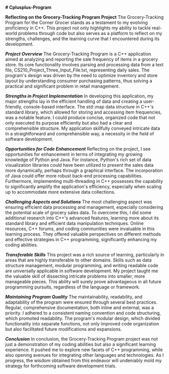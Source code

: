 **# Cplusplus-Program**

**Reflecting on the Grocery-Tracking Program Project**
The Grocery-Tracking Program for the Corner Grocer stands as a testament to my evolving proficiency in C++. This project not only highlights my ability to tackle real-world problems through code but also serves as a platform to reflect on my strengths, challenges, and the learning curve that I encountered during its development.

_**Project Overview**_
The Grocery-Tracking Program is a C++ application aimed at analyzing and reporting the sale frequency of items in a grocery store. Its core functionality involves parsing and processing data from a text file, CS210_Project_Three_Input_File.txt, representing daily sales. The program's design was driven by the need to optimize inventory and store layout by understanding consumer purchasing patterns, thus solving a practical and significant problem in retail management.

_**Strengths in Project Implementation**_
In developing this application, my major strengths lay in the efficient handling of data and creating a user-friendly, console-based interface. The std::map data structure in C++'s standard library, which allowed for storing and accessing item frequencies, was a notable feature. I could produce concise, organized code that not only executed its purpose efficiently but also had a clear and comprehensible structure. My application skillfully conveyed intricate data in a straightforward and comprehensible way, a necessity in the field of software development.

_**Opportunities for Code Enhancement**_
Reflecting on the project, I see opportunities for enhancement in terms of integrating my growing knowledge of Python and Java. For instance, Python's rich set of data visualization libraries could have been utilized to present the sales data more dynamically, perhaps through a graphical interface. The incorporation of Java could offer more robust back-end processing capabilities. Furthermore, implementing multi-threading in C++ possesses the capability to significantly amplify the application's efficiency, especially when scaling up to accommodate more extensive data collections.

_**Challenging Aspects and Solutions**_
The most challenging aspect was ensuring efficient data processing and management, especially considering the potential scale of grocery sales data. To overcome this, I did some additional research into C++'s advanced features, learning more about its standard library and efficient data manipulation techniques. Online resources, C++ forums, and coding communities were invaluable in this learning process. They offered valuable perspectives on different methods and effective strategies in C++ programming, significantly enhancing my coding abilities.

_**Transferable Skills**_
This project was a rich source of learning, particularly in areas that are highly transferable to other domains. Skills such as data structure management, modular programming, and writing readable code are universally applicable in software development. My project taught me the valuable skill of dissecting intricate problems into smaller, more manageable pieces. This ability will surely prove advantageous in all future programming pursuits, regardless of the language or framework.

_**Maintaining Program Quality**_
The maintainability, readability, and adaptability of the program were ensured through several best practices. Regular, comprehensive documentation, both inline and external, was a priority. I adhered to a consistent naming convention and code structuring, which promoted readability. The program's modular design, which divided functionality into separate functions, not only improved code organization but also facilitated future modifications and expansions.

_**Conclusion**_
In conclusion, the Grocery-Tracking Program project was not just a demonstration of my coding abilities but also a significant learning experience. It pushed me to explore new facets of C++ programming, while also opening avenues for integrating other languages and technologies. As I progress, the wisdom obtained from this endeavor will undeniably mold my strategy for forthcoming software development trials.

